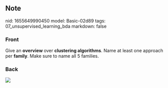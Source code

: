 ## Note
nid: 1655649990450
model: Basic-02d89
tags: 07_unsupervised_learning_bda
markdown: false

### Front
Give an <b>overview </b>over <b>clustering algorithms</b>. Name at least one approach per <b>family</b>. Make sure to name all 5 families.

### Back
<img src="paste-81089769bde245718af81a290b659ccbb1afe01e.jpg">
